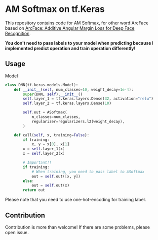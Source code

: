# AM Softmax on tf.Keras

This repository contains code for AM Softmax, for other word ArcFace based on [ArcFace: Additive Angular Margin Loss for Deep Face Recognition](https://arxiv.org/abs/1801.07698).

**You don't need to pass labels to your model when predicting because I implemented predict operation and train operation differently!**

## Usage

Model

```train.py
class DNN(tf.keras.models.Model):
    def __init__(self, num_classes=10, weight_decay=1e-4):
        super(DNN, self).__init__()
        self.layer_1 = tf.keras.layers.Dense(32, activation="relu")
        self.layer_2 = tf.keras.layers.Dense(10)

        self.out = ASoftmax(
            n_classes=num_classes,
            regularizer=regularizers.l2(weight_decay),
        )

    def call(self, x, training=False):
        if training:
            x, y = x[0], x[1]
        x = self.layer_1(x)
        x = self.layer_2(x)

        # Important!!
        if training:
            # When training, you need to pass label to ASoftmax
            out = self.out([x, y])
        else:
            out = self.out(x)
        return out

```

Please note that you need to use one-hot-encoding for training label.

## Contribution
Contribution is more than welcome!
If there are some problems, please open issue.

